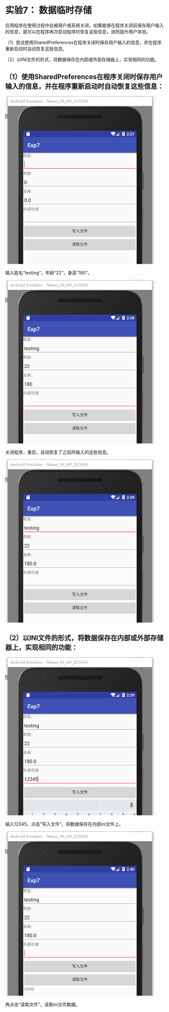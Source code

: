 # 实验7： 数据临时存储

应用程序在使用过程中会被用户或系统关闭，如果能够在程序关闭前保存用户输入的信息，就可以在程序再次启动程序时恢复这些信息，进而提升用户体验。

（1）尝试使用SharedPreferences在程序关闭时保存用户输入的信息，并在程序重新启动时自动恢复这些信息。

（2）以INI文件的形式，将数据保存在内部或外部存储器上，实现相同的功能。


## （1）使用SharedPreferences在程序关闭时保存用户输入的信息，并在程序重新启动时自动恢复这些信息：

![](start1.png)

输入姓名“testing”，年龄“22”，身高“180”。

![](start2.png)

关闭程序，重启，自动恢复了之前所输入的这些信息。

![](start3.png)

## （2）以INI文件的形式，将数据保存在内部或外部存储器上，实现相同的功能：

![](ini1.png)

输入12345，点击“写入文件”，将数据保存在内部ini文件上。

![](ini2.png)

再点击“读取文件”，读取ini文件数据。

